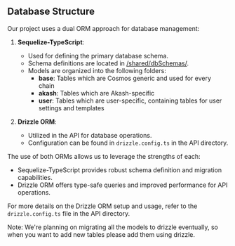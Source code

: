 ## Database Structure

Our project uses a dual ORM approach for database management:

1. **Sequelize-TypeScript**: 
   - Used for defining the primary database schema.
   - Schema definitions are located in [/shared/dbSchemas/](../packages/database/dbSchemas/).
   - Models are organized into the following folders:
     - **base**: Tables which are Cosmos generic and used for every chain
     - **akash**: Tables which are Akash-specific
     - **user**: Tables which are user-specific, containing tables for user settings and templates

2. **Drizzle ORM**:
   - Utilized in the API for database operations.
   - Configuration can be found in `drizzle.config.ts` in the API directory.

The use of both ORMs allows us to leverage the strengths of each:
- Sequelize-TypeScript provides robust schema definition and migration capabilities.
- Drizzle ORM offers type-safe queries and improved performance for API operations.

For more details on the Drizzle ORM setup and usage, refer to the `drizzle.config.ts` file in the API directory.

Note: We're planning on migrating all the models to drizzle eventually, so when you want to add new tables please add them using drizzle.